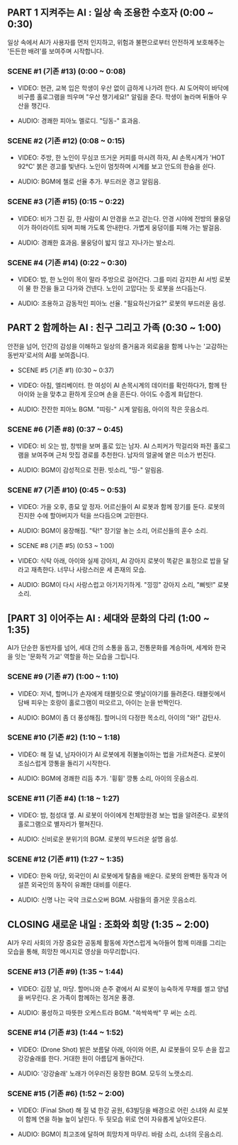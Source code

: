 ## **PART 1** 지켜주는 AI : 일상 속 조용한 수호자 (0:00 ~ 0:30)
일상 속에서 AI가 사용자를 먼저 인지하고, 위험과 불편으로부터 안전하게 보호해주는 '든든한 배려'를 보여주며 시작합니다.

### SCENE #1 (기존 #13) (0:00 ~ 0:08)

- VIDEO: 현관, 교복 입은 학생이 우산 없이 급하게 나가려 한다. AI 도어락이 바닥에 비구름 홀로그램을 띄우며 "우산 챙기세요!" 알림을 준다. 학생이 놀라며 뒤돌아 우산을 챙긴다.

- AUDIO: 경쾌한 피아노 멜로디. "딩동-" 효과음.

### SCENE #2 (기존 #12) (0:08 ~ 0:15)

- VIDEO: 주방, 한 노인이 무심코 뜨거운 커피를 마시려 하자, AI 손목시계가 'HOT 92°C' 붉은 경고를 빛낸다. 노인이 멈칫하며 시계를 보고 안도의 한숨을 쉰다.

- AUDIO: BGM에 첼로 선율 추가. 부드러운 경고 알림음.

### SCENE #3 (기존 #15) (0:15 ~ 0:22)

- VIDEO: 비가 그친 길, 한 사람이 AI 안경을 쓰고 걷는다. 안경 시야에 전방의 물웅덩이가 하이라이트 되며 피해 가도록 안내한다. 가볍게 웅덩이를 피해 가는 발걸음.

- AUDIO: 경쾌한 효과음. 물웅덩이 밟지 않고 지나가는 발소리.

### SCENE #4 (기존 #14) (0:22 ~ 0:30)

- VIDEO: 밤, 한 노인이 목이 말라 주방으로 걸어간다. 그를 미리 감지한 AI 서빙 로봇이 물 한 잔을 들고 다가와 건넨다. 노인이 고맙다는 듯 로봇을 쓰다듬는다.

- AUDIO: 조용하고 감동적인 피아노 선율. "필요하신가요?" 로봇의 부드러운 음성.

## **PART 2** 함께하는 AI : 친구 그리고 가족 (0:30 ~ 1:00)
안전을 넘어, 인간의 감성을 이해하고 일상의 즐거움과 외로움을 함께 나누는 '교감하는 동반자'로서의 AI를 보여줍니다.

- SCENE #5 (기존 #1) (0:30 ~ 0:37)

- VIDEO: 아침, 엘리베이터. 한 여성이 AI 손목시계의 데이터를 확인하다가, 함께 탄 아이와 눈을 맞추고 환하게 웃으며 손을 흔든다. 아이도 수줍게 화답한다.

- AUDIO: 잔잔한 피아노 BGM. "띠링-" 시계 알림음, 아이의 작은 웃음소리.

### SCENE #6 (기존 #8) (0:37 ~ 0:45)

- VIDEO: 비 오는 밤, 창밖을 보며 홀로 있는 남자. AI 스피커가 막걸리와 파전 홀로그램을 보여주며 근처 맛집 경로를 추천한다. 남자의 얼굴에 옅은 미소가 번진다.

- AUDIO: BGM이 감성적으로 전환. 빗소리, "띵-" 알림음.

### SCENE #7 (기존 #10) (0:45 ~ 0:53)

- VIDEO: 가을 오후, 종묘 앞 정자. 어르신들이 AI 로봇과 함께 장기를 둔다. 로봇의 진지한 수에 할아버지가 턱을 쓰다듬으며 고민한다.

- AUDIO: BGM이 웅장해짐. "탁!" 장기알 놓는 소리, 어르신들의 훈수 소리.

- SCENE #8 (기존 #5) (0:53 ~ 1:00)

- VIDEO: 식탁 아래, 아이와 실제 강아지, AI 강아지 로봇이 똑같은 표정으로 밥을 달라고 재촉한다. 너무나 사랑스러운 세 존재의 모습.

- AUDIO: BGM이 다시 사랑스럽고 아기자기하게. "낑낑" 강아지 소리, "삐빗!" 로봇 소리.

## [PART 3] 이어주는 AI : 세대와 문화의 다리 (1:00 ~ 1:35)
AI가 단순한 동반자를 넘어, 세대 간의 소통을 돕고, 전통문화를 계승하며, 세계와 한국을 잇는 '문화적 가교' 역할을 하는 모습을 그립니다.

### SCENE #9 (기존 #7) (1:00 ~ 1:10)

- VIDEO: 저녁, 할머니가 손자에게 태블릿으로 옛날이야기를 들려준다. 태블릿에서 담배 피우는 호랑이 홀로그램이 떠오르고, 아이는 눈을 반짝인다.

- AUDIO: BGM이 좀 더 풍성해짐. 할머니의 다정한 목소리, 아이의 "와!" 감탄사.

### SCENE #10 (기존 #2) (1:10 ~ 1:18)

- VIDEO: 해 질 녘, 남자아이가 AI 로봇에게 쥐불놀이하는 법을 가르쳐준다. 로봇이 조심스럽게 깡통을 돌리기 시작한다.

- AUDIO: BGM에 경쾌한 리듬 추가. '휭휭' 깡통 소리, 아이의 웃음소리.

### SCENE #11 (기존 #4) (1:18 ~ 1:27)

- VIDEO: 밤, 첨성대 옆. AI 로봇이 아이에게 천체망원경 보는 법을 알려준다. 로봇의 홀로그램으로 별자리가 펼쳐진다.

- AUDIO: 신비로운 분위기의 BGM. 로봇의 부드러운 설명 음성.

### SCENE #12 (기존 #11) (1:27 ~ 1:35)

- VIDEO: 한옥 마당, 외국인이 AI 로봇에게 탈춤을 배운다. 로봇의 완벽한 동작과 어설픈 외국인의 동작이 유쾌한 대비를 이룬다.

- AUDIO: 신명 나는 국악 크로스오버 BGM. 사람들의 즐거운 웃음소리.

## **CLOSING** 새로운 내일 : 조화와 희망 (1:35 ~ 2:00)
AI가 우리 사회의 가장 중요한 공동체 활동에 자연스럽게 녹아들어 함께 미래를 그리는 모습을 통해, 희망찬 메시지로 영상을 마무리합니다.

### SCENE #13 (기존 #9) (1:35 ~ 1:44)

- VIDEO: 김장 날, 마당. 할머니와 손주 곁에서 AI 로봇이 능숙하게 무채를 썰고 양념을 버무린다. 온 가족이 함께하는 정겨운 풍경.

- AUDIO: 풍성하고 따뜻한 오케스트라 BGM. "쓱싹쓱싹" 무 써는 소리.

### SCENE #14 (기존 #3) (1:44 ~ 1:52)

- VIDEO: (Drone Shot) 밝은 보름달 아래, 아이와 어른, AI 로봇들이 모두 손을 잡고 강강술래를 한다. 거대한 원이 아름답게 돌아간다.

- AUDIO: '강강술래' 노래가 어우러진 웅장한 BGM. 모두의 노랫소리.

### SCENE #15 (기존 #6) (1:52 ~ 2:00)

- VIDEO: (Final Shot) 해 질 녘 한강 공원, 63빌딩을 배경으로 어린 소녀와 AI 로봇이 함께 연을 하늘 높이 날린다. 두 뒷모습 위로 연이 자유롭게 날아오른다.

- AUDIO: BGM이 최고조에 달하며 희망차게 마무리. 바람 소리, 소녀의 웃음소리.
